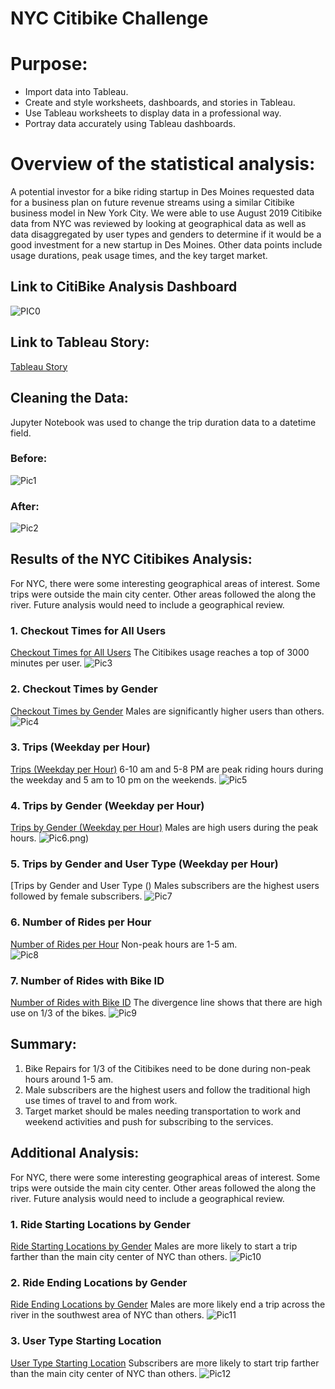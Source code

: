 # NYC Citibike Challenge

# Purpose: 
* Import data into Tableau.
* Create and style worksheets, dashboards, and stories in Tableau.
* Use Tableau worksheets to display data in a professional way.
* Portray data accurately using Tableau dashboards.

# Overview of the statistical analysis:
A potential investor for a bike riding startup in Des Moines requested data for a business plan on future revenue streams using a similar Citibike business model in New York City.  We were able to use August 2019 Citibike data from NYC was reviewed by looking at geographical data as well as data disaggregated by user types and genders to determine if it would be a good investment for a new startup in Des Moines.  Other data points include usage durations, peak usage times, and the key target market. 

## Link to CitiBike Analysis Dashboard

![PIC0](https://github.com/krmcclelland/NYC_Citibike_Challenge/blob/main/images/CitiBike%20Analysis%20Dashboard.png)

## Link to Tableau Story: 
[Tableau Story]()

## Cleaning the Data:
Jupyter Notebook was used to change the trip duration data to a datetime field.
### Before:
![Pic1](https://github.com/krmcclelland/NYC_Citibike_Challenge/blob/main/images/1_before_transformation.png)

### After:
![Pic2](https://github.com/krmcclelland/NYC_Citibike_Challenge/blob/main/images/2_after_transformation.png)

## Results of the NYC Citibikes Analysis:
For NYC, there were some interesting geographical areas of interest.  Some trips were outside the main city center.  Other areas followed the along the river. Future analysis would need to include a geographical review.

### 1. Checkout Times for All Users
[Checkout Times for All Users]()
The Citibikes usage reaches a top of 3000 minutes per user.
![Pic3](https://github.com/krmcclelland/NYC_Citibike_Challenge/blob/main/images/3_Checkout%20Times%20for%20All%20Users.png)

### 2. Checkout Times by Gender
[Checkout Times by Gender]()
Males are significantly higher users than others. 
![Pic4](https://github.com/krmcclelland/NYC_Citibike_Challenge/blob/main/images/4_Checkout%20Time%20By%20Gender.png)

### 3. Trips (Weekday per Hour)
[Trips (Weekday per Hour)]()
6-10 am and 5-8 PM are peak riding hours during the weekday and 5 am to 10 pm on the weekends.
![Pic5](https://github.com/krmcclelland/NYC_Citibike_Challenge/blob/main/images/5_Trips%20(Weekday%20By%20Hour).png)

### 4. Trips by Gender (Weekday per Hour)
[Trips by Gender (Weekday per Hour)]()
Males are high users during the peak hours. 
![Pic6](https://github.com/krmcclelland/NYC_Citibike_Challenge/blob/main/images/6_Trip%20By%20Gender%20-%20Weekday%20By%20Hour.png).png)

### 5. Trips by Gender and User Type (Weekday per Hour)
[Trips by Gender and User Type ()
Males subscribers are the highest users followed by female subscribers. 
![Pic7](https://github.com/krmcclelland/NYC_Citibike_Challenge/blob/main/images/7_Trips%20by%20Gender%20and%20User%20Type%20By%20Weekday.png)

### 6. Number of Rides per Hour
[Number of Rides per Hour]()
Non-peak hours are 1-5 am.  
![Pic8](https://github.com/krmcclelland/NYC_Citibike_Challenge/blob/main/images/8_Number%20of%20Rides%20Per%20Hour.png)

### 7. Number of Rides with Bike ID
[Number of Rides with Bike ID]()
The divergence line shows that there are high use on 1/3 of the bikes.
![Pic9](https://github.com/krmcclelland/NYC_Citibike_Challenge/blob/main/images/9_Number%20of%20Rides%20By%20Bike%20ID.png)

## Summary:

1. Bike Repairs for 1/3 of the Citibikes need to be done during non-peak hours around 1-5 am. 
2. Male subscribers are the highest users and follow the traditional high use times of travel to and from work.  
3. Target market should be males needing transportation to work and weekend activities and push for subscribing to the services. 

## Additional Analysis: 

For NYC, there were some interesting geographical areas of interest.  Some trips were outside the main city center.  Other areas followed the along the river. Future analysis would need to include a geographical review.

### 1. Ride Starting Locations by Gender
[Ride Starting Locations by Gender]()
Males are more likely to start a trip farther than the main city center of NYC than others. 
![Pic10](https://github.com/krmcclelland/NYC_Citibike_Challenge/blob/main/images/10_Ride%20Starting%20Location%20By%20Gender.png)

### 2. Ride Ending Locations by Gender
[Ride Ending Locations by Gender]()
Males are more likely end a trip across the river in the southwest area of NYC than others. 
![Pic11](https://github.com/krmcclelland/NYC_Citibike_Challenge/blob/main/images/11_Ride%20Ending%20Location%20By%20Gender.png)

### 3. User Type Starting Location
[User Type Starting Location]()
Subscribers are more likely to start trip farther than the main city center of NYC than others. 
![Pic12](https://github.com/krmcclelland/NYC_Citibike_Challenge/blob/main/images/12_Subscriber%20Starting%20Loacations.png)
